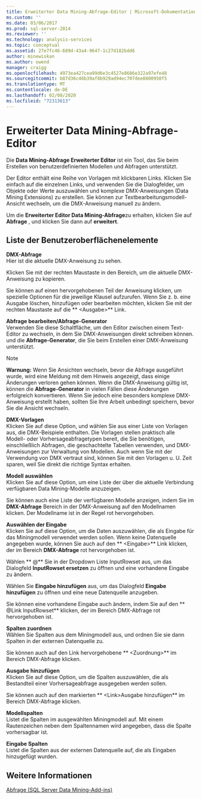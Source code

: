 ```yaml
---
title: Erweiterter Data Mining-Abfrage-Editor | Microsoft-Dokumentation
ms.custom: ''
ms.date: 03/06/2017
ms.prod: sql-server-2014
ms.reviewer: ''
ms.technology: analysis-services
ms.topic: conceptual
ms.assetid: 27e7fc46-689d-43a4-9647-1c27d182bdd6
author: minewiskan
ms.author: owend
manager: craigg
ms.openlocfilehash: 4973ea427cea99d6e3c4527e8686e322a97efe48
ms.sourcegitcommit: b87d36c46b39af8b929ad94ec707dee8800950f5
ms.translationtype: MT
ms.contentlocale: de-DE
ms.lasthandoff: 02/08/2020
ms.locfileid: "72313613"
---
```

# <a name="advanced-data-mining-query-editor"></a>Erweiterter Data Mining-Abfrage-Editor
  Die **Data Mining-Abfrage Erweiterter Editor** ist ein Tool, das Sie beim Erstellen von benutzerdefinierten Modellen und Abfragen unterstützt.  
  
 Der Editor enthält eine Reihe von Vorlagen mit klickbaren Links. Klicken Sie einfach auf die einzelnen Links, und verwenden Sie die Dialogfelder, um Objekte oder Werte auszuwählen und komplexe DMX-Anweisungen (Data Mining Extensions) zu erstellen. Sie können zur Textbearbeitungsmodell-Ansicht wechseln, um die DMX-Anweisung manuell zu ändern.  
  
 Um die **Erweiterter Editor Data Mining-Abfrage**zu erhalten, klicken Sie auf **Abfrage** , und klicken Sie dann auf **erweitert**.  
  
## <a name="uielement-list"></a>Liste der Benutzeroberflächenelemente  
 **DMX-Abfrage**  
 Hier ist die aktuelle DMX-Anweisung zu sehen.  
  
 Klicken Sie mit der rechten Maustaste in den Bereich, um die aktuelle DMX-Anweisung zu kopieren.  
  
 Sie können auf einen hervorgehobenen Teil der Anweisung klicken, um spezielle Optionen für die jeweilige Klausel aufzurufen. Wenn Sie z. b. eine Ausgabe löschen, hinzufügen oder bearbeiten möchten, klicken Sie mit der rechten Maustaste auf die ** \<Ausgabe>** Link.  
  
 **Abfrage bearbeiten/Abfrage-Generator**  
 Verwenden Sie diese Schaltfläche, um den Editor zwischen einem Text-Editor zu wechseln, in dem Sie DMX-Anweisungen direkt schreiben können. und die **Abfrage-Generator**, die Sie beim Erstellen einer DMX-Anweisung unterstützt.  
  
> [!NOTE]  
>  **Warnung:** Wenn Sie Ansichten wechseln, bevor die Abfrage ausgeführt wurde, wird eine Meldung mit dem Hinweis angezeigt, dass einige Änderungen verloren gehen können. Wenn die DMX-Anweisung gültig ist, können die **Abfrage-Generator** in vielen Fällen diese Änderungen erfolgreich konvertieren. Wenn Sie jedoch eine besonders komplexe DMX-Anweisung erstellt haben, sollten Sie Ihre Arbeit unbedingt speichern, bevor Sie die Ansicht wechseln.  
  
 **DMX-Vorlagen**  
 Klicken Sie auf diese Option, und wählen Sie aus einer Liste von Vorlagen aus, die DMX-Beispiele enthalten. Die Vorlagen stellen praktisch alle Modell- oder Vorhersageabfragetypen bereit, die Sie benötigen, einschließlich Abfragen, die geschachtelte Tabellen verwenden, und DMX-Anweisungen zur Verwaltung von Modellen. Auch wenn Sie mit der Verwendung von DMX vertraut sind, können Sie mit den Vorlagen u. U. Zeit sparen, weil Sie direkt die richtige Syntax erhalten.  
  
 **Modell auswählen**  
 Klicken Sie auf diese Option, um eine Liste der über die aktuelle Verbindung verfügbaren Data Mining-Modelle anzuzeigen.  
  
 Sie können auch eine Liste der verfügbaren Modelle anzeigen, indem Sie im **DMX-Abfrage** Bereich in der DMX-Anweisung auf den Modellnamen klicken. Der Modellname ist in der Regel rot hervorgehoben.  
  
 **Auswählen der Eingabe**  
 Klicken Sie auf diese Option, um die Daten auszuwählen, die als Eingabe für das Miningmodell verwendet werden sollen. Wenn keine Datenquelle angegeben wurde, können Sie auch auf den ** \<Eingabe>** Link klicken, der im Bereich **DMX-Abfrage** rot hervorgehoben ist.  
  
 Wählen ** \@** Sie in der Dropdown Liste InputRowset aus, um das Dialogfeld **InputRowset ersetzen** zu öffnen und eine vorhandene Eingabe zu ändern.  
  
 Wählen Sie **Eingabe hinzufügen** aus, um das Dialogfeld **Eingabe hinzufügen** zu öffnen und eine neue Datenquelle anzugeben.  
  
 Sie können eine vorhandene Eingabe auch ändern, indem Sie auf den ** \@Link InputRowset** klicken, der im Bereich DMX-Abfrage rot hervorgehoben ist.  
  
 **Spalten zuordnen**  
 Wählen Sie Spalten aus dem Miningmodell aus, und ordnen Sie sie dann Spalten in der externen Datenquelle zu.  
  
 Sie können auch auf den Link hervorgehobene ** \<Zuordnung>** im Bereich DMX-Abfrage klicken.  
  
 **Ausgabe hinzufügen**  
 Klicken Sie auf diese Option, um die Spalten auszuwählen, die als Bestandteil einer Vorhersageabfrage ausgegeben werden sollen.  
  
 Sie können auch auf den markierten ** \<Link>Ausgabe hinzufügen** im Bereich DMX-Abfrage klicken.  
  
 **Modellspalten**  
 Listet die Spalten im ausgewählten Miningmodell auf. Mit einem Rautenzeichen neben dem Spaltennamen wird angegeben, dass die Spalte vorhersagbar ist.  
  
 **Eingabe Spalten**  
 Listet die Spalten aus der externen Datenquelle auf, die als Eingaben hinzugefügt wurden.  
  
## <a name="see-also"></a>Weitere Informationen  
 [Abfrage &#40;SQL Server Data Mining-Add-ins&#41;](query-sql-server-data-mining-add-ins.md)  
  
  
